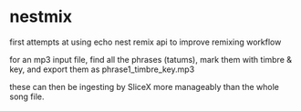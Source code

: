 nestmix
=======

first attempts at using echo nest remix api to improve remixing workflow

for an mp3 input file, find all the phrases (tatums), mark them with timbre & key, and export them as 
phrase1_timbre_key.mp3

these can then be ingesting by SliceX more manageably than the whole song file.
